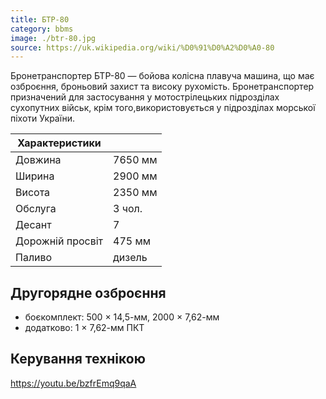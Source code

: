 ```yaml
---
title: БТР-80
category: bbms
image: ./btr-80.jpg
source: https://uk.wikipedia.org/wiki/%D0%91%D0%A2%D0%A0-80
---
```


Бронетранспортер БТР-80 — бойова колісна плавуча машина, що має озброєння, броньовий захист та високу рухомість. Бронетранспортер призначений для застосування у мотострілецьких підрозділах сухопутних військ, крім того,використовується у підрозділах морської піхоти України.

| Характеристики   |         |
| ---------------- | ------- |
| Довжина          | 7650 мм |
| Ширина           | 2900 мм |
| Висота           | 2350 мм |
| Обслуга          | 3 чол.  |
| Десант           | 7       |
| Дорожній просвіт | 475 мм  |
| Паливо           | дизель  |

## Другорядне озброєння

-   боєкомплект: 500 × 14,5-мм, 2000 × 7,62-мм
-   додатково: 1 × 7,62-мм ПКТ

## Керування технікою

https://youtu.be/bzfrEmq9qaA
